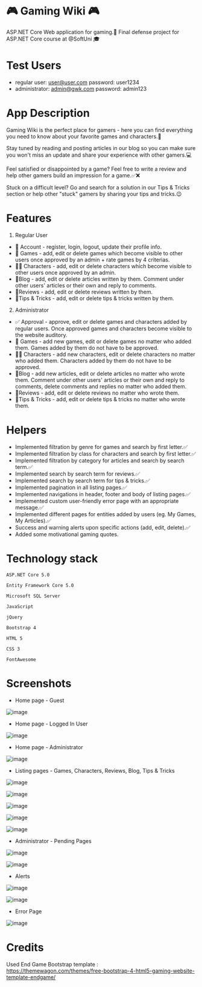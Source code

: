 # 🎮 Gaming Wiki 🎮

ASP.NET Core Web application for gaming.🎲
Final defense project for ASP.NET Core course at @SoftUni 🎓

# Test Users 
- regular user: user@user.com password: user1234
- administrator: admin@gwk.com password: admin123

# App Description 
Gaming Wiki is the perfect place for gamers - here you can find everything
you need to know about your favorite games and characters.📲	

Stay tuned by reading and posting articles in our blog so you can make sure you won't miss an update and share your experience with other gamers.💻

Feel satisfied or disappointed by a game? Feel free to write a review and help other gamers build an impression for a game.✅❌

Stuck on a difficult level? Go and search for a solution in our Tips & Tricks section or 
help other "stuck" gamers by sharing your tips and tricks.😉

# Features

1. Regular User
- 👤 Account - register, login, logout, update their profile info.
- 🎯 Games - add, edit or delete games which become visible to other users once approved by an admin + rate games by 4 criterias.
- 🦸‍♂️ Characters - add, edit or delete characters which become visible to other users once approved by an admin.
- 📝Blog - add, edit or delete articles written by them. Comment under other users' 
articles or their own and reply to comments.
- 📡Reviews - add, edit or delete reviews written by them.
- 🤑Tips & Tricks - add, edit or delete tips & tricks written by them.

2. Administrator 
- ✅ Approval - approve, edit or delete games and characters added by regular users.
Once approved games and characters become visible to the website auditory.
- 🎯 Games - add new games, edit or delete games no matter who added them. 
Games added by them do not have to be approved.
- 🦸‍♂️ Characters - add new characters, edit or delete characters no matter who added them. Characters added by them do not have to be approved.
- 📝Blog - add new articles, edit or delete articles no matter who wrote them. 
Comment under other users' articles or their own and reply to comments, 
delete comments and replies no matter who added them.
- 📡Reviews - add, edit or delete reviews no matter who wrote them.
- 🤑Tips & Tricks - add, edit or delete tips & tricks no matter who wrote them.

# Helpers
- Implemented filtration by genre for games and search by first letter.✅
- Implemented filtration by class for characters and search by first letter.✅
- Implemented filtration by category for articles and search by search term.✅
- Implemented search by search term for reviews.✅
- Implemented search by search term for tips & tricks.✅
- Implemented pagination in all listing pages.✅
- Implemented navigations in header, footer and body of listing pages.✅
- Implemented custom user-friendly error page with an appropriate message.✅
- Implemented different pages for entities added by users (eg. My Games, My Articles).✅
- Success and warning alerts upon specific actions (add, edit, delete).✅
- Added some motivational gaming quotes.

# Technology stack

    ASP.NET Core 5.0

    Entity Framework Core 5.0

    Microsoft SQL Server

    JavaScript

    jQuery

    Bootstrap 4
	
	HTML 5
	
	CSS 3
	
    FontAwesome

# Screenshots 

- Home page - Guest

![image](https://user-images.githubusercontent.com/65487762/128738664-8edbe878-b3ad-4788-8822-ca271f837d9d.png)

- Home page - Logged In User

![image](https://user-images.githubusercontent.com/65487762/128739948-4da75eb2-9f46-42f0-b9ef-df53ba15ec90.png)

- Home page - Administrator

![image](https://user-images.githubusercontent.com/65487762/128741708-9f6ffede-541b-473a-8f32-ddc7bd09d1b3.png)

- Listing pages - Games, Characters, Reviews, Blog, Tips & Tricks

![image](https://user-images.githubusercontent.com/65487762/128741842-7662bf96-5a3f-45e6-88c3-2f4bb0a06a0f.png)

![image](https://user-images.githubusercontent.com/65487762/128741907-62a8fb47-12a9-4826-8617-8ade815284d9.png)

![image](https://user-images.githubusercontent.com/65487762/128742005-26a168cb-2154-4dee-8d84-583de28e4854.png)

![image](https://user-images.githubusercontent.com/65487762/128742082-235b0f1d-a9da-4f38-9e35-c009e9f06af1.png)

![image](https://user-images.githubusercontent.com/65487762/128742143-71ff8de9-ea88-40cd-82b9-458af1bf3383.png)

- Administrator - Pending Pages 

![image](https://user-images.githubusercontent.com/65487762/128743443-a3cea499-b1c9-46cf-b237-af9051dabb5f.png)

![image](https://user-images.githubusercontent.com/65487762/128744051-c0023d1d-a5bc-4005-9691-20cd8fafe6f5.png)

- Alerts

![image](https://user-images.githubusercontent.com/65487762/128744990-a85d3838-cdde-4508-9ed1-2827066416fb.png)

![image](https://user-images.githubusercontent.com/65487762/128745017-6aa71ccc-530a-4d16-8f55-2f205ac34b4b.png)

- Error Page 

![image](https://user-images.githubusercontent.com/65487762/128745095-c50e883b-a422-4914-b8d6-45e2f0908b13.png)

# Credits
Used End Game Bootstrap template : https://themewagon.com/themes/free-bootstrap-4-html5-gaming-website-template-endgame/
